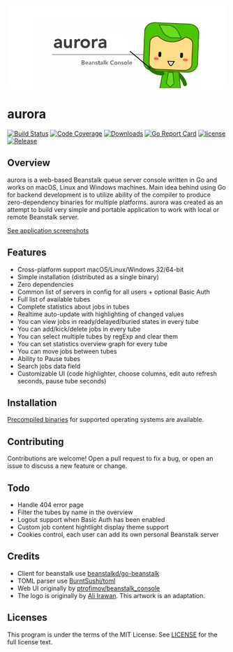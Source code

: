 ![aurora](./aurora.png "aurora")

# aurora

[![Build Status](https://travis-ci.org/xuri/aurora.svg?branch=master)](https://travis-ci.org/xuri/aurora)
[![Code Coverage](https://codecov.io/gh/xuri/aurora/branch/master/graph/badge.svg)](https://codecov.io/gh/xuri/aurora)
[![Downloads](https://img.shields.io/github/downloads/xuri/aurora/total.svg)](https://github.com/xuri/aurora/releases)
[![Go Report Card](https://goreportcard.com/badge/github.com/xuri/aurora)](https://goreportcard.com/report/github.com/xuri/aurora)
[![license](https://img.shields.io/github/license/mashape/apistatus.svg?maxAge=2592000)](https://github.com/xuri/aurora/blob/master/LICENSE)
[![Release](https://img.shields.io/github/release/xuri/aurora.svg?label=Release)](https://github.com/xuri/aurora/releases)

## Overview

aurora is a web-based Beanstalk queue server console written in Go and works on macOS, Linux and Windows machines. Main idea behind using Go for backend development is to utilize ability of the compiler to produce zero-dependency binaries for multiple platforms. aurora was created as an attempt to build very simple and portable application to work with local or remote Beanstalk server.

[See application screenshots](https://github.com/xuri/aurora/wiki)

## Features

- Cross-platform support macOS/Linux/Windows 32/64-bit
- Simple installation (distributed as a single binary)
- Zero dependencies
- Common list of servers in config for all users + optional Basic Auth
- Full list of available tubes
- Complete statistics about jobs in tubes
- Realtime auto-update with highlighting of changed values
- You can view jobs in ready/delayed/buried states in every tube
- You can add/kick/delete jobs in every tube
- You can select multiple tubes by regExp and clear them
- You can set statistics overview graph for every tube
- You can move jobs between tubes
- Ability to Pause tubes
- Search jobs data field
- Customizable UI (code highlighter, choose columns, edit auto refresh seconds, pause tube seconds)

## Installation

[Precompiled binaries](https://github.com/xuri/aurora/releases) for supported operating systems are available.

## Contributing

Contributions are welcome! Open a pull request to fix a bug, or open an issue to discuss a new feature or change.

## Todo

- Handle 404 error page
- Filter the tubes by name in the overview
- Logout support when Basic Auth has been enabled
- Custom job content hightlight display theme support
- Cookies control, each user can add its own personal Beanstalk server

## Credits

- Client for beanstalk use [beanstalkd/go-beanstalk](https://github.com/beanstalkd/go-beanstalk)
- TOML parser use [BurntSushi/toml](https://github.com/BurntSushi/toml)
- Web UI originally by [ptrofimov/beanstalk_console](https://github.com/ptrofimov/beanstalk_console)
- The logo is originally by [Ali Irawan](http://www.solusiteknologi.co.id/using-supervisord-beanstalkd-laravel/). This artwork is an adaptation.

## Licenses

This program is under the terms of the MIT License. See [LICENSE](https://github.com/xuri/aurora/blob/master/LICENSE) for the full license text.